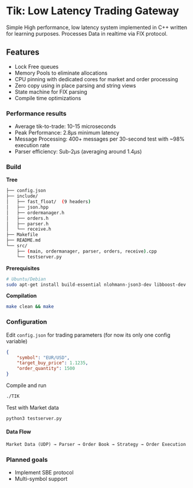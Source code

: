 # Tik: Low Latency Trading Gateway
Simple High performance, low latency system implemented in C++ written for learning purposes. Processes Data in realtime via FIX protocol.

## Features
- Lock Free queues
- Memory Pools to eliminate allocations
- CPU pinning with dedicated cores for market and order processing
- Zero copy using in place parsing and string views
- State machine for FIX parsing
- Compile time optimizations

### Performance results
- Average tik-to-trade: 10-15 microseconds
- Peak Performance: 2.8μs minimum latency
- Message Processing: 400+ messages per 30-second test with ~98% execution rate
- Parser efficiency: Sub-2μs (averaging around 1.4μs)

### Build

**Tree**
```sh
├── config.json
├── include/
│   ├── fast_float/  (9 headers)
│   ├── json.hpp
│   ├── ordermanager.h
│   ├── orders.h
│   ├── parser.h
│   └── receive.h
├── Makefile
├── README.md
└── src/
    ├── (main, ordermanager, parser, orders, receive).cpp
    └── testserver.py
```
**Prerequisites**

```sh
# Ubuntu/Debian
sudo apt-get install build-essential nlohmann-json3-dev libboost-dev
```

**Compilation**
```sh
make clean && make
```
### Configuration
Edit `config.json` for trading parameters (for now its only one config variable)
```json
{
    "symbol": "EUR/USD",
    "target_buy_price": 1.1235,
    "order_quantity": 1500
}
```
Compile and run
```sh
./TIK
```

Test with Market data
```sh
python3 testserver.py
```

#### Data Flow
```md
Market Data (UDP) → Parser → Order Book → Strategy → Order Execution
```


### Planned goals
- Implement SBE protocol
- Multi-symbol support